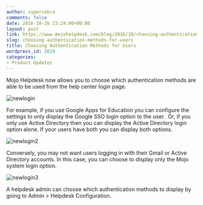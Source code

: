 ```yaml
---
author: supercobra
comments: false
date: 2016-10-26 23:24:00+00:00
layout: post
link: https://www.mojohelpdesk.com/blog/2016/10/choosing-authentication-methods-for-users/
slug: choosing-authentication-methods-for-users
title: Choosing Authentication Methods for Users
wordpress_id: 2619
categories:
- Product Updates
---
```


Mojo Helpdesk now allows you to choose which authentication methods are able to be used from the help center login page.

![newlogin](http://www.mojohelpdesk.com/blog/wordpress/wp-content/uploads/2016/10/newlogin.jpg)

For example, if you use Google Apps for Education you can configure the settings to only display the Google SSO login option to the user.  Or, if you only use Active Directory then you can display the Active Directory login option alone. If your users have both you can display both options.

![newlogin2](http://www.mojohelpdesk.com/blog/wordpress/wp-content/uploads/2016/10/newlogin2.jpg)

Conversely, you may not want users logging in with their Gmail or Active Directory accounts. In this case, you can choose to display only the Mojo system login option.

![newlogin3](http://www.mojohelpdesk.com/blog/wordpress/wp-content/uploads/2016/10/newlogin3.jpg)

A helpdesk admin can choose which authentication methods to display by going to Admin > Helpdesk Configuration.
